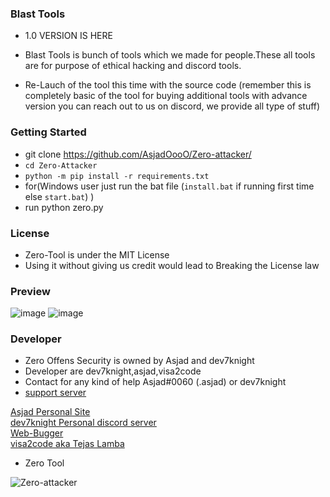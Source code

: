 ### Blast Tools
 
- 1.0 VERSION IS HERE 

- Blast Tools is bunch of tools which we made for people.These all tools are for purpose of ethical hacking and discord tools.

- Re-Lauch of the tool this time with the source code (remember this is completely basic of the tool for buying additional tools with advance version you can reach out to us on discord, we provide all type of stuff)



### Getting Started
-  git clone https://github.com/AsjadOooO/Zero-attacker/
- `cd Zero-Attacker`
- `python -m pip install -r requirements.txt`
- for(Windows user just run the bat file (`install.bat` if running first time else `start.bat`) )
- run python zero.py


### License

- Zero-Tool  is under the MIT License
- Using it without giving us credit would lead to Breaking the License law

### Preview
![image](https://github.com/AsjadOooO/Zero-attacker/blob/Zero-attacker/1.jpg)
![image](https://github.com/AsjadOooO/Zero-attacker/blob/Zero-attacker/2.jpg)



### Developer 
- Zero Offens Security is owned by Asjad and dev7knight
- Developer are dev7knight,asjad,visa2code 
- Contact for any kind of help  Asjad#0060 (.asjad) or dev7knight 
- [support server](https://discord.gg/J5X3KnBPGe)


[Asjad Personal Site](https://www.asjad.xyz/) <br>
[dev7knight Personal discord server](https://discord.gg/ft7Q8y5UT3) <br> 
[Web-Bugger](https://github.com/dev7knight/WebBugger) <br> 
[visa2code aka Tejas Lamba](https://github.com/TejasLamba2006) <br>


- Zero Tool

<p align="left"> <img src="https://komarev.com/ghpvc/?username=AsjasOooO&label=Profile%20views&color=0e75b6&style=flat" alt="Zero-attacker" /> </p> 



